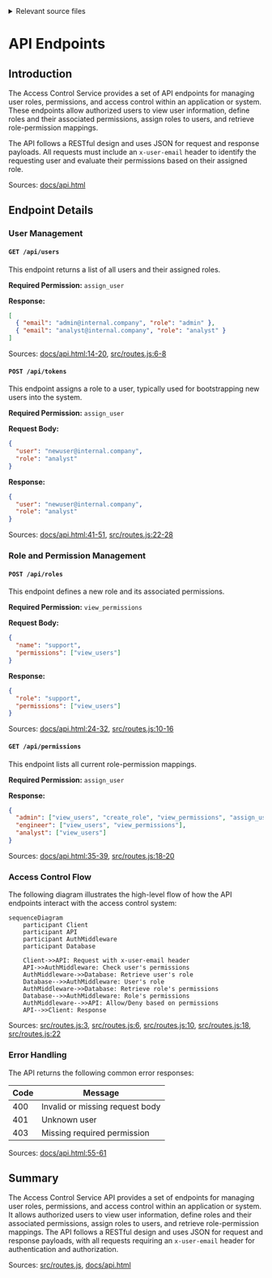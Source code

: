 <details>
<summary>Relevant source files</summary>

The following files were used as context for generating this wiki page:

- [src/routes.js](https://github.com/agattani123/access-control-service/blob/main/src/routes.js)
- [docs/api.html](https://github.com/agattani123/access-control-service/blob/main/docs/api.html)
</details>

# API Endpoints

## Introduction

The Access Control Service provides a set of API endpoints for managing user roles, permissions, and access control within an application or system. These endpoints allow authorized users to view user information, define roles and their associated permissions, assign roles to users, and retrieve role-permission mappings.

The API follows a RESTful design and uses JSON for request and response payloads. All requests must include an `x-user-email` header to identify the requesting user and evaluate their permissions based on their assigned role.

Sources: [docs/api.html](https://github.com/agattani123/access-control-service/blob/main/docs/api.html)

## Endpoint Details

### User Management

#### `GET /api/users`

This endpoint returns a list of all users and their assigned roles.

**Required Permission:** `assign_user`

**Response:**

```json
[
  { "email": "admin@internal.company", "role": "admin" },
  { "email": "analyst@internal.company", "role": "analyst" }
]
```

Sources: [docs/api.html:14-20](https://github.com/agattani123/access-control-service/blob/main/docs/api.html#L14-L20), [src/routes.js:6-8](https://github.com/agattani123/access-control-service/blob/main/src/routes.js#L6-L8)

#### `POST /api/tokens`

This endpoint assigns a role to a user, typically used for bootstrapping new users into the system.

**Required Permission:** `assign_user`

**Request Body:**

```json
{
  "user": "newuser@internal.company",
  "role": "analyst"
}
```

**Response:**

```json
{
  "user": "newuser@internal.company",
  "role": "analyst"
}
```

Sources: [docs/api.html:41-51](https://github.com/agattani123/access-control-service/blob/main/docs/api.html#L41-L51), [src/routes.js:22-28](https://github.com/agattani123/access-control-service/blob/main/src/routes.js#L22-L28)

### Role and Permission Management

#### `POST /api/roles`

This endpoint defines a new role and its associated permissions.

**Required Permission:** `view_permissions`

**Request Body:**

```json
{
  "name": "support",
  "permissions": ["view_users"]
}
```

**Response:**

```json
{
  "role": "support",
  "permissions": ["view_users"]
}
```

Sources: [docs/api.html:24-32](https://github.com/agattani123/access-control-service/blob/main/docs/api.html#L24-L32), [src/routes.js:10-16](https://github.com/agattani123/access-control-service/blob/main/src/routes.js#L10-L16)

#### `GET /api/permissions`

This endpoint lists all current role-permission mappings.

**Required Permission:** `assign_user`

**Response:**

```json
{
  "admin": ["view_users", "create_role", "view_permissions", "assign_user"],
  "engineer": ["view_users", "view_permissions"],
  "analyst": ["view_users"]
}
```

Sources: [docs/api.html:35-39](https://github.com/agattani123/access-control-service/blob/main/docs/api.html#L35-L39), [src/routes.js:18-20](https://github.com/agattani123/access-control-service/blob/main/src/routes.js#L18-L20)

### Access Control Flow

The following diagram illustrates the high-level flow of how the API endpoints interact with the access control system:

```mermaid
sequenceDiagram
    participant Client
    participant API
    participant AuthMiddleware
    participant Database

    Client->>API: Request with x-user-email header
    API->>AuthMiddleware: Check user's permissions
    AuthMiddleware->>Database: Retrieve user's role
    Database-->>AuthMiddleware: User's role
    AuthMiddleware->>Database: Retrieve role's permissions
    Database-->>AuthMiddleware: Role's permissions
    AuthMiddleware-->>API: Allow/Deny based on permissions
    API-->>Client: Response
```

Sources: [src/routes.js:3](https://github.com/agattani123/access-control-service/blob/main/src/routes.js#L3), [src/routes.js:6](https://github.com/agattani123/access-control-service/blob/main/src/routes.js#L6), [src/routes.js:10](https://github.com/agattani123/access-control-service/blob/main/src/routes.js#L10), [src/routes.js:18](https://github.com/agattani123/access-control-service/blob/main/src/routes.js#L18), [src/routes.js:22](https://github.com/agattani123/access-control-service/blob/main/src/routes.js#L22)

### Error Handling

The API returns the following common error responses:

| Code | Message                     |
|------|------------------------------|
| 400  | Invalid or missing request body |
| 401  | Unknown user                |
| 403  | Missing required permission  |

Sources: [docs/api.html:55-61](https://github.com/agattani123/access-control-service/blob/main/docs/api.html#L55-L61)

## Summary

The Access Control Service API provides a set of endpoints for managing user roles, permissions, and access control within an application or system. It allows authorized users to view user information, define roles and their associated permissions, assign roles to users, and retrieve role-permission mappings. The API follows a RESTful design and uses JSON for request and response payloads, with all requests requiring an `x-user-email` header for authentication and authorization.

Sources: [src/routes.js](https://github.com/agattani123/access-control-service/blob/main/src/routes.js), [docs/api.html](https://github.com/agattani123/access-control-service/blob/main/docs/api.html)